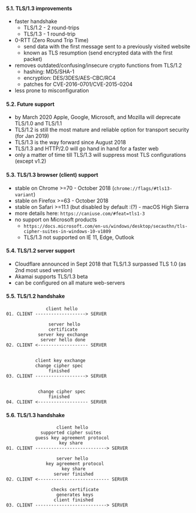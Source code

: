 #### 5.1. TLS/1.3 improvements

- faster handshake
  - TLS/1.2 - 2 round-trips
  - TLS/1.3 - 1 round-trip
- 0-RTT (Zero Round Trip Time)
  - send data with the first message sent to a previously visited website
  - known as TLS resumption (send encrypted data with the first packet)
- removes outdated/confusing/insecure crypto functions from TLS/1.2
  - hashing: MD5/SHA-1
  - encryption: DES/3DES/AES-CBC/RC4
  - patches for CVE-2016-0701/CVE-2015-0204
- less prone to misconfiguration


#### 5.2. Future support

- by March 2020 Apple, Google, Microsoft, and Mozilla will deprecate TLS/1.0 and TLS/1.1
- TLS/1.2 is still the most mature and reliable option for transport security (for Jan 2019)
- TLS/1.3 is the way forward since August 2018
- TLS/1.3 and HTTP/2.0 will go hand in hand for a faster web
- only a matter of time till TLS/1.3 will suppress most TLS configurations (except v1.2)


#### 5.3. TLS/1.3 browser (client) support

- stable on Chrome >=70 - October 2018 (`chrome://flags/#tls13-variant`)
- stable on Firefox >=63 - October 2018
- stable on Safari >=11.1 (but disabled by default :(?) - macOS High Sierra
- more details here: `https://caniuse.com/#feat=tls1-3`
- no support on Microsoft products
  - `https://docs.microsoft.com/en-us/windows/desktop/secauthn/tls-cipher-suites-in-windows-10-v1809`
  - TLS/1.3 not supported on IE 11, Edge, Outlook


#### 5.4. TLS/1.2 server support

- Cloudflare announced in Sept 2018 that TLS/1.3 surpassed TLS 1.0 (as 2nd most used version)
- Akamai supports TLS/1.3 beta
- can be configured on all mature web-servers


#### 5.5. TLS/1.2 handshake

````
               client hello
01. CLIENT -------------------> SERVER

                server hello
                certificate
            server key exchange
             server hello done
02. CLIENT <------------------- SERVER

             
           client key exchange
           change cipher spec
                finished
03. CLIENT -------------------> SERVER

           
            change cipher spec
                finished
04. CLIENT <------------------- SERVER
````


#### 5.6. TLS/1.3 handshake

```
                   client hello
             supported cipher suites
           guess key agreement protocol
                    key share
01. CLIENT ---------------------------> SERVER

                   server hello
               key agreement protocol
                     key share
                  server finished
02. CLIENT <--------------------------- SERVER

                 checks certificate
                   generates keys
                  client finished
03. CLIENT ---------------------------> SERVER
```
